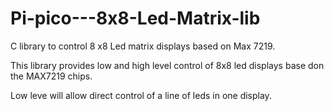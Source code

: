 # Pi-pico---8x8-Led-Matrix-lib
C library to control 8 x8  Led matrix displays based on Max 7219.


This library provides low and high level control of 8x8 led displays base don the MAX7219 chips.

Low leve will allow direct control of a line of leds in one display.


